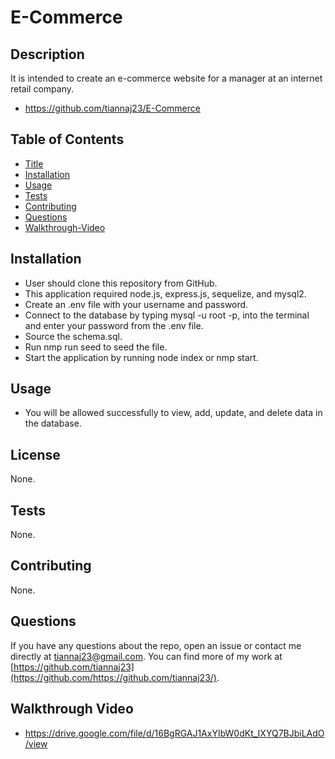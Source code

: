 # E-Commerce

## Description
It is intended to create an e-commerce website for a manager at an internet retail company.

- https://github.com/tiannaj23/E-Commerce


## Table of Contents
- [Title](#title)
- [Installation](#installation)
- [Usage](#usage)
- [Tests](#tests)
- [Contributing](#contributing)
- [Questions](#questions)
- [Walkthrough-Video](#walkthrough-video)


## Installation
- User should clone this repository from GitHub.
- This application required node.js, express.js, sequelize, and mysql2.
- Create an .env file with your username and password.
- Connect to the database by typing mysql -u root -p, into the terminal and enter your password from the .env file.
- Source the schema.sql.
- Run nmp run seed to seed the file.
- Start the application by running node index or nmp start.

## Usage
- You will be allowed successfully to view, add, update, and delete data in the database.

## License
None.

## Tests
None.

## Contributing
None.

## Questions
If you have any questions about the repo, open an issue or contact me directly at tiannaj23@gmail.com. You can find more of my work at [https://github.com/tiannaj23](https://github.com/https://github.com/tiannaj23/).

## Walkthrough Video

- https://drive.google.com/file/d/16BgRGAJ1AxYIbW0dKt_IXYQ7BJbiLAdO/view







